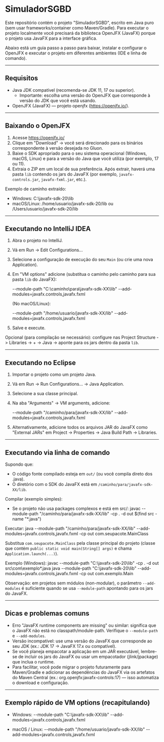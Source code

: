 # SimuladorSGBD

Este repositório contém o projeto "SimuladorSGBD", escrito em Java puro (sem usar frameworks/container como Maven/Gradle). Para executar o projeto localmente você precisará da biblioteca OpenJFX (JavaFX) porque o projeto usa JavaFX para a interface gráfica.

Abaixo está um guia passo a passo para baixar, instalar e configurar o OpenJFX e executar o projeto em diferentes ambientes (IDE e linha de comando).

---

## Requisitos

- Java JDK compatível (recomenda-se JDK 11, 17 ou superior).  
  - Importante: escolha uma versão do OpenJFX que corresponde à versão do JDK que você está usando.
- OpenJFX (JavaFX) — projeto openjfx (https://openjfx.io/).

---

## Baixando o OpenJFX

1. Acesse https://openjfx.io/  
2. Clique em "Download" -> você será direcionado para os binários correspondente à versão desejada no Gluon.  
3. Baixe o SDK apropriado para o seu sistema operacional (Windows, macOS, Linux) e para a versão do Java que você utiliza (por exemplo, 17 ou 11).  
4. Extraia o ZIP em um local de sua preferência. Após extrair, haverá uma pasta `lib` contendo os jars do JavaFX (por exemplo, `javafx-controls.jar`, `javafx-fxml.jar`, etc.).

Exemplo de caminho extraído:
- Windows: C:\javafx-sdk-20\lib
- macOS/Linux: /home/usuario/javafx-sdk-20/lib ou /Users/usuario/javafx-sdk-20/lib

---

## Executando no IntelliJ IDEA

1. Abra o projeto no IntelliJ.
2. Vá em Run -> Edit Configurations...
3. Selecione a configuração de execução do seu `Main` (ou crie uma nova Application).
4. Em "VM options" adicione (substitua o caminho pelo caminho para sua pasta `lib` do JavaFX):

   --module-path "C:\caminho\para\javafx-sdk-XX\lib" --add-modules=javafx.controls,javafx.fxml

   (No macOS/Linux):

   --module-path "/home/usuario/javafx-sdk-XX/lib" --add-modules=javafx.controls,javafx.fxml

5. Salve e execute.

Opcional (para compilação se necessário): configure nas Project Structure -> Libraries -> + -> Java -> aponte para os jars dentro da pasta `lib`.

---

## Executando no Eclipse

1. Importar o projeto como um projeto Java.
2. Vá em Run -> Run Configurations... -> Java Application.
3. Selecione a sua classe principal.
4. Na aba "Arguments" -> VM arguments, adicione:

   --module-path "/caminho/para/javafx-sdk-XX/lib" --add-modules=javafx.controls,javafx.fxml

5. Alternativamente, adicione todos os arquivos JAR do JavaFX como "External JARs" em Project -> Properties -> Java Build Path -> Libraries.

---

## Executando via linha de comando

Supondo que:
- O código fonte compilado esteja em `out/` (ou você compila direto dos .java).
- O diretório com o SDK do JavaFX está em `/caminho/para/javafx-sdk-XX/lib`.

Compilar (exemplo simples):
- Se o projeto não usa packages complexos e está em src/:
  javac --module-path "/caminho/para/javafx-sdk-XX/lib" -cp . -d out $(find src -name "*.java")

Executar:
  java --module-path "/caminho/para/javafx-sdk-XX/lib" --add-modules=javafx.controls,javafx.fxml -cp out com.seupacote.MainClass

Substitua `com.seupacote.MainClass` pela classe principal do projeto (classe que contém `public static void main(String[] args)` e chama `Application.launch(...)`).

Exemplo (Windows):
  javac --module-path "C:\javafx-sdk-20\lib" -cp . -d out src\com\exemplo\*.java
  java --module-path "C:\javafx-sdk-20\lib" --add-modules=javafx.controls,javafx.fxml -cp out com.exemplo.Main

Observação: em projetos sem módulos (non-modular), o parâmetro `--add-modules` é suficiente quando se usa `--module-path` apontando para os jars do JavaFX.

---

## Dicas e problemas comuns

- Erro "JavaFX runtime components are missing" ou similar: significa que o JavaFX não está no classpath/module-path. Verifique o `--module-path` e `--add-modules`.
- Versão incompatível: use uma versão do JavaFX que corresponde ao seu JDK (ex.: JDK 17 -> JavaFX 17.x ou compatível).
- Se você planeja empacotar a aplicação em um JAR executável, lembre-se de incluir os jars do JavaFX ou usar um empacotador (jlink/jpackage) que inclua o runtime.
- Para facilitar, você pode migrar o projeto futuramente para Maven/Gradle e adicionar as dependências do JavaFX via os artefatos do Maven Central (ex.: org.openjfx:javafx-controls:17) — isso automatiza o download e configuração.

---

## Exemplo rápido de VM options (recapitulando)
- Windows:
  --module-path "C:\javafx-sdk-XX\lib" --add-modules=javafx.controls,javafx.fxml

- macOS / Linux:
  --module-path "/home/usuario/javafx-sdk-XX/lib" --add-modules=javafx.controls,javafx.fxml
